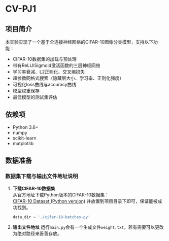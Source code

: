 # CV-PJ1

## 项目简介
本实验实现了一个基于全连接神经网络的CIFAR-10图像分类模型，支持以下功能：
- CIFAR-10数据集的加载与预处理
- 带有ReLU/Sigmoid激活函数的三层神经网络
- 学习率衰减、L2正则化、交叉熵损失
- 超参数网格式搜索（隐藏层大小、学习率、正则化强度）
- 可视化loss曲线与accuracy曲线
- 模型权重保存
- 最佳模型的测试集评估

## 依赖项
- Python 3.6+
- numpy
- scikit-learn
- matplotlib
## 数据准备

### 数据集下载与输出文件地址说明
1. **下载CIFAR-10数据集**  
   从官方地址下载Python版本的CIFAR-10数据集：  
   [CIFAR-10 Dataset (Python version)](https://www.cs.toronto.edu/~kriz/cifar-10-python.tar.gz)
   并放置到项目目录下即可，保证能被成功找到。
   ```python
   data_dir = './cifar-10-batches-py'
   ```

2. **输出文件地址**
   运行`main.py`会有一个生成文件`weight.txt`，若有需要可以更改为绝对路径来妥善存放。


   
